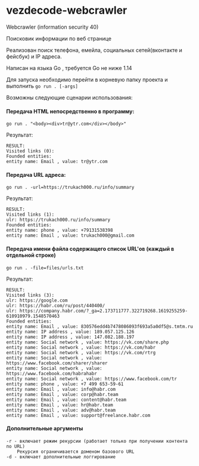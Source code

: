 # vezdecode-webcrawler
Webcrawler (information security 40)

Поисковик информации по веб странице

Реализован поиск телефона, емейла, социальных сетей(вконтакте и фейсбук) и IP адреса.

Написан на языка Go , требуется Go не ниже 1.14

Для запуска необходимо перейти в корневую папку проекта и выполнить 
`go run . [-args]`

Возможны следующие сценарии использования:

#### Передача HTML непосредственно в программу:
```
go run . "<body><div>tr@ytr.com</div></body>"
```
Результат:
```
RESULT:
Visited links (0):
Founded entities:
entity name: Email , value: tr@ytr.com
```

#### Передача URL адреса:

```
go run . -url=https://trukach000.ru/info/summary
```
Результат:
```
RESULT:
Visited links (1):
ulr: https://trukach000.ru/info/summary
Founded entities:
entity name: phone , value: +79131538398
entity name: Email , value: trukach000@gmail.com
```

#### Передача имени файла содержащего список URL'ов (каждый в отдельной строке)
```
go run . -file=files/urls.txt
```
Результат:
```
RESULT:
Visited links (3):
ulr: https://google.com
ulr: https://habr.com/ru/post/440400/
ulr: https://company.habr.com/?_ga=2.173711777.322719268.1619255259-610910979.1548570463
Founded entities:
entity name: Email , value: 830576edd4b7478086093f693a5a0df5@s.tmtm.ru
entity name: IP address , value: 189.057.125.126
entity name: IP address , value: 147.082.188.197
entity name: Social network , value: https://vk.com/share.php
entity name: Social network , value: https://vk.com/habr
entity name: Social network , value: https://vk.com/rtrg
entity name: Social network , value: https://www.facebook.com/sharer/sharer
entity name: Social network , value: https://www.facebook.com/habrahabr
entity name: Social network , value: https://www.facebook.com/tr
entity name: phone , value: +7 499 653-59-61
entity name: Email , value: info@habr.com
entity name: Email , value: corp@habr.team
entity name: Email , value: content@habr.team
entity name: Email , value: hr@habr.team
entity name: Email , value: adv@habr.team
entity name: Email , value: support@freelance.habr.com
```

#### Дополнительные аргументы
```
-r - включает режим рекурсии (работает только при получении контента по URL)
    Рекурсия ограничивается доменом базового URL
-d - включает дополнительные логгирование
```